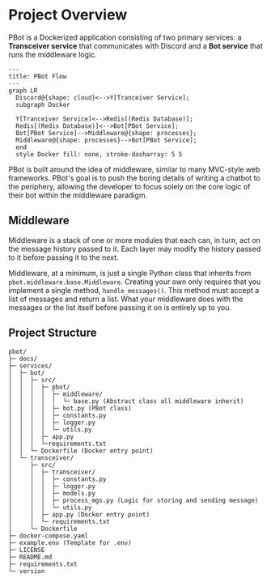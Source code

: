 # Project Overview

PBot is a Dockerized application consisting of two primary services:
a **Transceiver service** that communicates with Discord and a **Bot service** that runs the middleware logic.

```mermaid
---
title: PBot Flow
---
graph LR
  Discord@{shape: cloud}<-->Y[Tranceiver Service];
  subgraph Docker

  Y[Tranceiver Service]<-->Redis[(Redis Database)];
  Redis[(Redis Database)]<-->Bot[PBot Service];
  Bot[PBot Service]-->Middleware@{shape: processes};
  Middleware@{shape: processes}-->Bot[PBot Service];
  end
  style Docker fill: none, stroke-dasharray: 5 5
```

PBot is built around the idea of middleware, similar to many MVC-style web frameworks. PBot's goal is to push the boring details of writing a chatbot to the periphery, allowing the developer to focus solely on the core logic of their bot within the middleware paradigm.
## Middleware

Middleware is a stack of one or more modules that each can, in turn, act on the
message history passed to it.
Each layer may modify the history passed to it before passing it to the next.

Middleware, at a minimum, is just a single Python class that inherits
from `pbot.middleware.base.Middleware`.
Creating your own only requires that you implement a single
method, `handle_messages()`.
This method must accept a list of messages and return a list.
What your middleware does with the messages or the list itself before
passing it on is entirely up to you.

## Project Structure

```text
pbot/
├─ docs/
├─ services/
│  ├─ bot/
│  │  ├─ src/
│  │  │  ├─ pbot/
│  │  │  │  ├─ middleware/
│  │  │  │  │  └─ base.py (Abstract class all middleware inherit)
│  │  │  │  ├─ bot.py (PBot class)
│  │  │  │  ├─ constants.py
│  │  │  │  ├─ logger.py
│  │  │  │  └─ utils.py
│  │  │  ├─ app.py
│  │  │  └─requirements.txt
│  │  └─ Dockerfile (Docker entry point)
│  └─ transceiver/
│     ├─ src/
│     │  ├─ transceiver/
│     │  │  ├─ constants.py
│     │  │  ├─ logger.py
│     │  │  ├─ models.py
│     │  │  ├─ process_mgs.py (Logic for storing and sending message)
│     │  │  └─ utils.py
│     │  ├─ app.py (Docker entry point)
│     │  └─ requirements.txt
│     └─ Dockerfile
├─ docker-compose.yaml
├─ example.env (Template for .env)
├─ LICENSE
├─ README.md
├─ requirements.txt
└─ version
```
